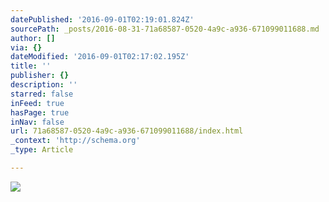 ```yaml
---
datePublished: '2016-09-01T02:19:01.824Z'
sourcePath: _posts/2016-08-31-71a68587-0520-4a9c-a936-671099011688.md
author: []
via: {}
dateModified: '2016-09-01T02:17:02.195Z'
title: ''
publisher: {}
description: ''
starred: false
inFeed: true
hasPage: true
inNav: false
url: 71a68587-0520-4a9c-a936-671099011688/index.html
_context: 'http://schema.org'
_type: Article

---
```

![](https://the-grid-user-content.s3-us-west-2.amazonaws.com/5c58df29-a4e5-4864-bca7-78b62cd61b98.jpg)